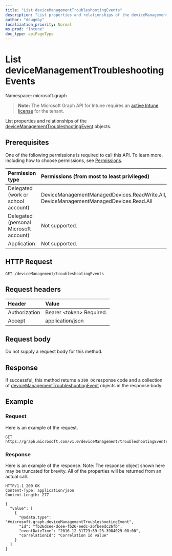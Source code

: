 ```yaml
---
title: "List deviceManagementTroubleshootingEvents"
description: "List properties and relationships of the deviceManagementTroubleshootingEvent objects."
author: "dougeby"
localization_priority: Normal
ms.prod: "Intune"
doc_type: apiPageType
---
```


# List deviceManagementTroubleshootingEvents

Namespace: microsoft.graph

> **Note:** The Microsoft Graph API for Intune requires an [active Intune license](https://go.microsoft.com/fwlink/?linkid=839381) for the tenant.

List properties and relationships of the [deviceManagementTroubleshootingEvent](../resources/intune-troubleshooting-devicemanagementtroubleshootingevent.md) objects.

## Prerequisites
One of the following permissions is required to call this API. To learn more, including how to choose permissions, see [Permissions](/graph/permissions-reference).

|Permission type|Permissions (from most to least privileged)|
|:---|:---|
|Delegated (work or school account)|DeviceManagementManagedDevices.ReadWrite.All, DeviceManagementManagedDevices.Read.All|
|Delegated (personal Microsoft account)|Not supported.|
|Application|Not supported.|

## HTTP Request
<!-- {
  "blockType": "ignored"
}
-->
``` http
GET /deviceManagement/troubleshootingEvents
```

## Request headers
|Header|Value|
|:---|:---|
|Authorization|Bearer &lt;token&gt; Required.|
|Accept|application/json|

## Request body
Do not supply a request body for this method.

## Response
If successful, this method returns a `200 OK` response code and a collection of [deviceManagementTroubleshootingEvent](../resources/intune-troubleshooting-devicemanagementtroubleshootingevent.md) objects in the response body.

## Example

### Request
Here is an example of the request.
``` http
GET https://graph.microsoft.com/v1.0/deviceManagement/troubleshootingEvents
```

### Response
Here is an example of the response. Note: The response object shown here may be truncated for brevity. All of the properties will be returned from an actual call.
``` http
HTTP/1.1 200 OK
Content-Type: application/json
Content-Length: 277

{
  "value": [
    {
      "@odata.type": "#microsoft.graph.deviceManagementTroubleshootingEvent",
      "id": "fb26dcee-dcee-fb26-eedc-26fbeedc26fb",
      "eventDateTime": "2016-12-31T23:59:23.3984029-08:00",
      "correlationId": "Correlation Id value"
    }
  ]
}
```





